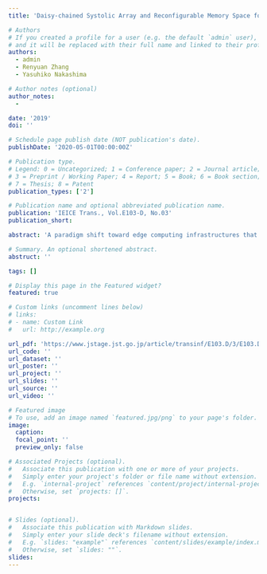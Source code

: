 ```yaml
---
title: 'Daisy-chained Systolic Array and Reconfigurable Memory Space for Narrow Memory Bandwidth'

# Authors
# If you created a profile for a user (e.g. the default `admin` user), write the username (folder name) here
# and it will be replaced with their full name and linked to their profile.
authors:
  - admin
  - Renyuan Zhang
  - Yasuhiko Nakashima

# Author notes (optional)
author_notes:
  - 

date: '2019'
doi: ''

# Schedule page publish date (NOT publication's date).
publishDate: '2020-05-01T00:00:00Z'

# Publication type.
# Legend: 0 = Uncategorized; 1 = Conference paper; 2 = Journal article;
# 3 = Preprint / Working Paper; 4 = Report; 5 = Book; 6 = Book section;
# 7 = Thesis; 8 = Patent
publication_types: ['2']

# Publication name and optional abbreviated publication name.
publication: 'IEICE Trans., Vol.E103-D, No.03'
publication_short: 

abstract: 'A paradigm shift toward edge computing infrastructures that prioritize small footprint and scalable/easy-to-estimate performance is increasing. In this paper, we propose the following to improve the footprint and the scalability of systolic arrays (1) column multithreading for reducing the number of physical units and maintaining the performance even for back-to-back floating-point accumulations; (2) a cascaded peer-to-peer AXI bus for a scalable multichip structure and an intra-chip parallel local memory bus for low latency; (3) multilevel loop control in any unit for reducing the startup overhead and adaptive operation shifting for efficient reuse of local memories. We designed a systolic array with a single column × 64 row configuration with Verilog HDL, evaluated the frequency and the performance on an FPGA attached to a ZYNQ system as an AXI slave device, and evaluated the area with a TSMC 28nm library and memory generator and identified the following (1) the execution speed of a matrix multiplication/a convolution operation/a light-field depth extraction, whose size larger than the capacity of the local memory, is 6.3× / 9.2× / 6.6× compared with a similar systolic array (EMAX); (2) the estimated speed with a 4-chip configuration is 19.6× / 16.0× / 8.5×; (3) the size of a single-chip is 8.4 mm2 (0.31× of EMAX) and the basic performance per area is 2.4×.'

# Summary. An optional shortened abstract.
abstruct: ''

tags: []

# Display this page in the Featured widget?
featured: true

# Custom links (uncomment lines below)
# links:
# - name: Custom Link
#   url: http://example.org

url_pdf: 'https://www.jstage.jst.go.jp/article/transinf/E103.D/3/E103.D_2019EDP7144/_pdf/-char/ja'
url_code: ''
url_dataset: ''
url_poster: ''
url_project: ''
url_slides: ''
url_source: ''
url_video: ''

# Featured image
# To use, add an image named `featured.jpg/png` to your page's folder.
image: 
  caption: 
  focal_point: ''
  preview_only: false

# Associated Projects (optional).
#   Associate this publication with one or more of your projects.
#   Simply enter your project's folder or file name without extension.
#   E.g. `internal-project` references `content/project/internal-project/index.md`.
#   Otherwise, set `projects: []`.
projects:


# Slides (optional).
#   Associate this publication with Markdown slides.
#   Simply enter your slide deck's filename without extension.
#   E.g. `slides: "example"` references `content/slides/example/index.md`.
#   Otherwise, set `slides: ""`.
slides: 
---
```




